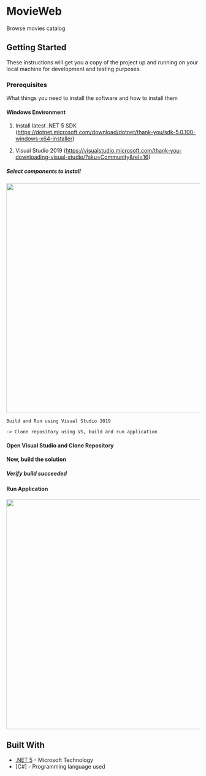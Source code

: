 # MovieWeb

Browse movies catalog

## Getting Started

These instructions will get you a copy of the project up and running on your local machine for development and testing purposes.

### Prerequisites

What things you need to install the software and how to install them

#### Windows Environment

1. Install latest .NET 5 SDK
(https://dotnet.microsoft.com/download/dotnet/thank-you/sdk-5.0.100-windows-x64-installer)

2. Visual Studio 2019
(https://visualstudio.microsoft.com/thank-you-downloading-visual-studio/?sku=Community&rel=16)

##### Select components to install

<img src="https://user-images.githubusercontent.com/5947398/98497156-34ae6480-227e-11eb-9007-6c769ae658f5.png" width="600" />

```
Build and Run using Visual Studio 2019

-> Clone repository using VS, build and run application

```
#### Open Visual Studio and Clone Repository

#### Now, build the solution

##### Verify build succeeded

#### Run Application

<img src="https://user-images.githubusercontent.com/5947398/107878586-b3b2d900-6f0e-11eb-99d1-bb5bae0823aa.png" width="600" />


## Built With

* [.NET 5](https://dotnet.microsoft.com/download) - Microsoft Technology
* [C#] - Programming language used
